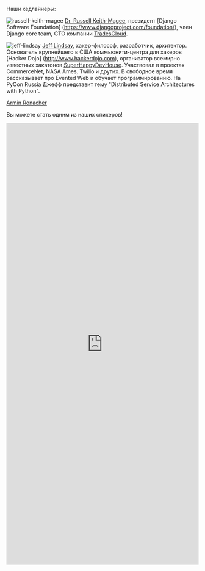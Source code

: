 Наши хедлайнеры:

![russell-keith-magee](http://dropbucket.ru/pyconru/speakers/russell-keith-magee) [Dr. Russell Keith-Magee](http://cecinestpasun.com), президент [Django Software Foundation] (https://www.djangoproject.com/foundation/), член Django core team, CTO компании [TradesCloud](http://tradescloud.com/).

![jeff-lindsay](http://dropbucket.ru/pyconru/speakers/jeff-lindsay) [Jeff Lindsay](http://progrium.com), хакер-философ, разработчик, архитектор. Основатель крупнейшего в США коммьюнити-центра для хакеров [Hacker Dojo] (http://www.hackerdojo.com), организатор всемирно известных хакатонов [SuperHappyDevHouse](http://superhappydevhouse.org). Участвовал в проектах CommerceNet, NASA Ames, Twilio и других. В свободное время рассказывает про Evented Web и обучает программированию. На PyCon Russia Джефф представит тему "Distributed Service Architectures with Python".

[Armin Ronacher](http://lucumr.pocoo.org)



Вы можете стать одним из наших спикеров!
<iframe src="https://docs.google.com/spreadsheet/embeddedform?formkey=dG0wSk43SXJZUEhhOWFZY0twSTRlT0E6MQ" width="100%" height="1157" frameborder="0" marginheight="0" marginwidth="0">Loading...</iframe>
